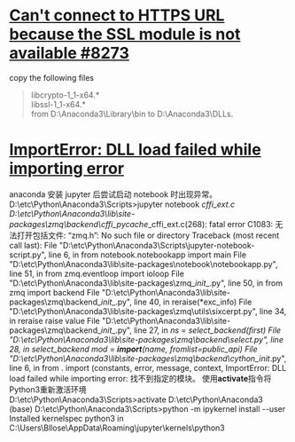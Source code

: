 # [Can't connect to HTTPS URL because the SSL module is not available #8273](https://github.com/conda/conda/issues/8273)
copy the following files  
> libcrypto-1_1-x64.*  
libssl-1_1-x64.*  
from D:\Anaconda3\Library\bin to D:\Anaconda3\DLLs.
# [ImportError: DLL load failed while importing error](https://blog.csdn.net/GUET_DM_LQ/article/details/106669205)
anaconda 安装 jupyter 后尝试启动 notebook 时出现异常。  
D:\etc\Python\Anaconda3\Scripts>jupyter notebook
_cffi_ext.c
D:\etc\Python\Anaconda3\lib\site-packages\zmq\backend\cffi\__pycache__\_cffi_ext.c(268): fatal error C1083: 无法打开包括文件: “zmq.h”: No such file or directory
Traceback (most recent call last):
  File "D:\etc\Python\Anaconda3\Scripts\jupyter-notebook-script.py", line 6, in <module>
    from notebook.notebookapp import main
  File "D:\etc\Python\Anaconda3\lib\site-packages\notebook\notebookapp.py", line 51, in <module>
    from zmq.eventloop import ioloop
  File "D:\etc\Python\Anaconda3\lib\site-packages\zmq\__init__.py", line 50, in <module>
    from zmq import backend
  File "D:\etc\Python\Anaconda3\lib\site-packages\zmq\backend\__init__.py", line 40, in <module>
    reraise(*exc_info)
  File "D:\etc\Python\Anaconda3\lib\site-packages\zmq\utils\sixcerpt.py", line 34, in reraise
    raise value
  File "D:\etc\Python\Anaconda3\lib\site-packages\zmq\backend\__init__.py", line 27, in <module>
    _ns = select_backend(first)
  File "D:\etc\Python\Anaconda3\lib\site-packages\zmq\backend\select.py", line 28, in select_backend
    mod = __import__(name, fromlist=public_api)
  File "D:\etc\Python\Anaconda3\lib\site-packages\zmq\backend\cython\__init__.py", line 6, in <module>
    from . import (constants, error, message, context,
ImportError: DLL load failed while importing error: 找不到指定的模块。
使用**activate**指令将Python3重新激活环境  
D:\etc\Python\Anaconda3\Scripts>activate D:\etc\Python\Anaconda3  
(base) D:\etc\Python\Anaconda3\Scripts>python -m ipykernel install --user
Installed kernelspec python3 in C:\Users\Bllose\AppData\Roaming\jupyter\kernels\python3
